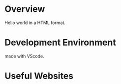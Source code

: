 # Overview

Hello world in a HTML format.

# Development Environment

made with VScode.

# Useful Websites